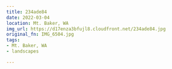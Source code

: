 ```yaml
---
title: 234ade84
date: 2022-03-04
location: Mt. Baker, WA
img_url: https://d17enza3bfujl8.cloudfront.net/234ade84.jpg
original_fn: IMG_6504.jpg
tags:
- Mt. Baker, WA
- landscapes

---
```

